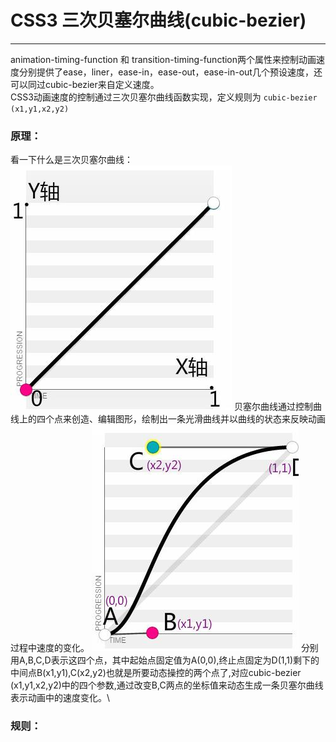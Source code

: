 # CSS3 三次贝塞尔曲线(cubic-bezier)
-------------------
animation-timing-function 和 transition-timing-function两个属性来控制动画速度分别提供了ease，liner，ease-in，ease-out，ease-in-out几个预设速度，还可以同过cubic-bezier来自定义速度。<br/>
CSS3动画速度的控制通过三次贝塞尔曲线函数实现，定义规则为 `cubic-bezier (x1,y1,x2,y2)`

### 原理：

看一下什么是三次贝塞尔曲线：
![](img/css_01.jpg)
贝塞尔曲线通过控制曲线上的四个点来创造、编辑图形，绘制出一条光滑曲线并以曲线的状态来反映动画过程中速度的变化。 
![](img/css_02.jpg)
分别用A,B,C,D表示这四个点，其中起始点固定值为A(0,0),终止点固定为D(1,1)剩下的中间点B(x1,y1),C(x2,y2)也就是所要动态操控的两个点了,对应cubic-bezier (x1,y1,x2,y2)中的四个参数,通过改变B,C两点的坐标值来动态生成一条贝塞尔曲线表示动画中的速度变化。\

### 规则：
